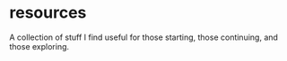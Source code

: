 # resources
A collection of stuff I find useful for those starting, those continuing, and those exploring. 
